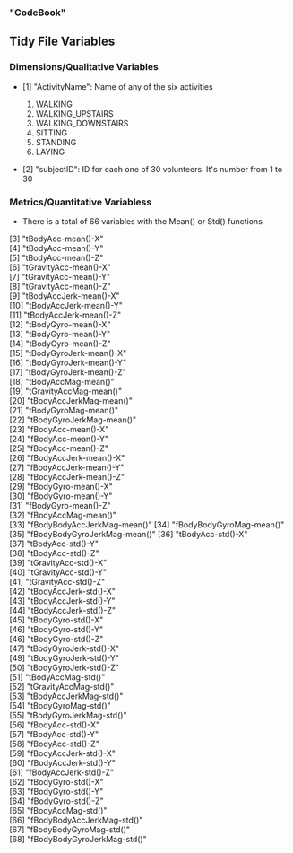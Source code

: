 ### "CodeBook"

## Tidy File Variables

### Dimensions/Qualitative Variables

* [1] "ActivityName": Name of any of the six activities
    1. WALKING
    2. WALKING_UPSTAIRS
    3. WALKING_DOWNSTAIRS
    4. SITTING
    5. STANDING
    6. LAYING
    
* [2] "subjectID": ID for each one of 30 volunteers. It's number from 1 to 30

### Metrics/Quantitative Variabless
* There is a total of 66 variables with the Mean() or Std() functions

 [3] "tBodyAcc-mean()-X"          
 [4] "tBodyAcc-mean()-Y"           
 [5] "tBodyAcc-mean()-Z"           
 [6] "tGravityAcc-mean()-X"       
 [7] "tGravityAcc-mean()-Y"        
 [8] "tGravityAcc-mean()-Z"        
 [9] "tBodyAccJerk-mean()-X"      
[10] "tBodyAccJerk-mean()-Y"       
[11] "tBodyAccJerk-mean()-Z"       
[12] "tBodyGyro-mean()-X"         
[13] "tBodyGyro-mean()-Y"          
[14] "tBodyGyro-mean()-Z"          
[15] "tBodyGyroJerk-mean()-X"     
[16] "tBodyGyroJerk-mean()-Y"      
[17] "tBodyGyroJerk-mean()-Z"      
[18] "tBodyAccMag-mean()"         
[19] "tGravityAccMag-mean()"       
[20] "tBodyAccJerkMag-mean()"      
[21] "tBodyGyroMag-mean()"        
[22] "tBodyGyroJerkMag-mean()"     
[23] "fBodyAcc-mean()-X"           
[24] "fBodyAcc-mean()-Y"          
[25] "fBodyAcc-mean()-Z"           
[26] "fBodyAccJerk-mean()-X"       
[27] "fBodyAccJerk-mean()-Y"      
[28] "fBodyAccJerk-mean()-Z"       
[29] "fBodyGyro-mean()-X"          
[30] "fBodyGyro-mean()-Y"         
[31] "fBodyGyro-mean()-Z"          
[32] "fBodyAccMag-mean()"         
[33] "fBodyBodyAccJerkMag-mean()" 
[34] "fBodyBodyGyroMag-mean()"     
[35] "fBodyBodyGyroJerkMag-mean()" 
[36] "tBodyAcc-std()-X"           
[37] "tBodyAcc-std()-Y"           
[38] "tBodyAcc-std()-Z"            
[39] "tGravityAcc-std()-X"        
[40] "tGravityAcc-std()-Y"         
[41] "tGravityAcc-std()-Z"         
[42] "tBodyAccJerk-std()-X"       
[43] "tBodyAccJerk-std()-Y"        
[44] "tBodyAccJerk-std()-Z"        
[45] "tBodyGyro-std()-X"          
[46] "tBodyGyro-std()-Y"           
[46] "tBodyGyro-std()-Z"           
[47] "tBodyGyroJerk-std()-X"      
[49] "tBodyGyroJerk-std()-Y"       
[50] "tBodyGyroJerk-std()-Z"       
[51] "tBodyAccMag-std()"          
[52] "tGravityAccMag-std()"        
[53] "tBodyAccJerkMag-std()"       
[54] "tBodyGyroMag-std()"         
[55] "tBodyGyroJerkMag-std()"      
[56] "fBodyAcc-std()-X"            
[57] "fBodyAcc-std()-Y"           
[58] "fBodyAcc-std()-Z"            
[59] "fBodyAccJerk-std()-X"        
[60] "fBodyAccJerk-std()-Y"       
[61] "fBodyAccJerk-std()-Z"        
[62] "fBodyGyro-std()-X"           
[63] "fBodyGyro-std()-Y"          
[64] "fBodyGyro-std()-Z"           
[65] "fBodyAccMag-std()"           
[66] "fBodyBodyAccJerkMag-std()"  
[67] "fBodyBodyGyroMag-std()"      
[68] "fBodyBodyGyroJerkMag-std()" 
